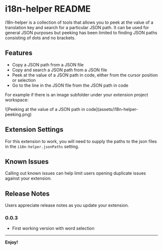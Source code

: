 # i18n-helper README

i18n-helper is a collection of tools that allows you to peek at the value of a translation key and search for a particular JSON path.
It can be used for general JSON purposes but peeking has been limited to finding JSON paths consisting of dots and no brackets.

## Features

- Copy a JSON path from a JSON file
- Copy and search a JSON path from a JSON file
- Peek at the value of a JSON path in code, either from the cursor position or selection
- Go to the line in the JSON file from the JSON path in code

For example if there is an image subfolder under your extension project workspace:

\!\[Peeking at the value of a JSON path in code\]\(assets/i18n-helper-peeking.png\)

## Extension Settings

For this extension to work, you will need to supply the paths to the json files in the `i18n-helper.jsonPaths` setting.

## Known Issues

Calling out known issues can help limit users opening duplicate issues against your extension.

## Release Notes

Users appreciate release notes as you update your extension.

### 0.0.3

- First working version with word selection

---

**Enjoy!**

